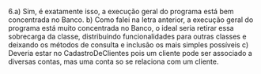 6.a) Sim, é exatamente isso, a execução geral do programa está bem concentrada no Banco.
b) Como falei na letra anterior, a execução geral do programa está muito concentrada no Banco,
o ideal seria retirar essa sobrecarga da classe, distribuindo funcionalidades para outras classes e
deixando os métodos de consulta e inclusão os mais simples possíveis
c) Deveria estar no CadastroDeClientes pois um cliente pode ser associado a diversas contas, mas uma
conta so se relaciona com um cliente.
